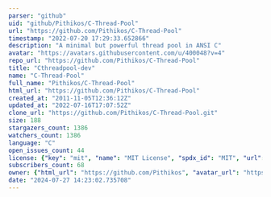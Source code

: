 ```yaml
---
parser: "github"
uid: "github/Pithikos/C-Thread-Pool"
url: "https://github.com/Pithikos/C-Thread-Pool"
timestamp: "2022-07-20 17:29:33.652866"
description: "A minimal but powerful thread pool in ANSI C"
avatar: "https://avatars.githubusercontent.com/u/400048?v=4"
repo_url: "https://github.com/Pithikos/C-Thread-Pool"
title: "Cthreadpool-dev"
name: "C-Thread-Pool"
full_name: "Pithikos/C-Thread-Pool"
html_url: "https://github.com/Pithikos/C-Thread-Pool"
created_at: "2011-11-05T12:36:12Z"
updated_at: "2022-07-16T17:07:52Z"
clone_url: "https://github.com/Pithikos/C-Thread-Pool.git"
size: 188
stargazers_count: 1386
watchers_count: 1386
language: "C"
open_issues_count: 44
license: {"key": "mit", "name": "MIT License", "spdx_id": "MIT", "url": "https://api.github.com/licenses/mit", "node_id": "MDc6TGljZW5zZTEz"}
subscribers_count: 68
owner: {"html_url": "https://github.com/Pithikos", "avatar_url": "https://avatars.githubusercontent.com/u/400048?v=4", "login": "Pithikos", "type": "User"}
date: "2024-07-27 14:23:02.735708"
---
```

